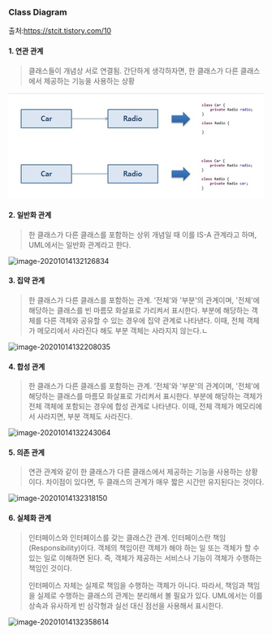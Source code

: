 ### Class Diagram

출처:https://stcit.tistory.com/10

#### 1. 연관 관계

> 클래스들이 개념상 서로 연결됨. 간단하게 생각하자면, 한 클래스가 다른 클래스에서 제공하는 기능을 사용하는 상황

![image-1](https://github.com/kore207/TIL/blob/master/ETC/cd1.png)

#### 2. 일반화 관계

>한 클래스가 다른 클래스를 포함하는 상위 개념일 때 이를 IS-A 관계라고 하며, UML에서는 일반화 관계라고 한다.

![image-20201014132126834](C:\Users\CEO\Desktop\Git_repo\ETC\cd2.png)

#### 3. 집약 관계

> 한 클래스가 다른 클래스를 포함하는 관계. '전체'와 '부분'의 관계이며, '전체'에 해당하는 클래스를 빈 마름모 화살표로 가리켜서 표시한다. 부분에 해당하는 객체를 다른 객체와 공유할 수 있는 경우에 집약 관계로 나타낸다. 이때, 전체 객체가 메모리에서 사라진다 해도 부분 객체는 사라지지 않는다.ㄴ

![image-20201014132208035](C:\Users\CEO\Desktop\Git_repo\ETC\cd3.png)

#### 4. 합성 관계

> 한 클래스가 다른 클래스를 포함하는 관계. '전체'와 '부분'의 관계이며, '전체'에 해당하는 클래스를 마름모 화살표로 가리켜서 표시한다. 부분에 해당하는 객체가 전체 객체에 포함되는 경우에 합성 관계로 나타낸다. 이때, 전체 객체가 메모리에서 사라지면, 부분 객체도 사라진다.

![image-20201014132243064](C:\Users\CEO\Desktop\Git_repo\ETC\cd4.png)

#### 5. 의존 관계

> 연관 관계와 같이 한 클래스가 다른 클래스에서 제공하는 기능을 사용하는 상황이다. 차이점이 있다면, 두 클래스의 관계가 매우 짧은 시간만 유지된다는 것이다.

![image-20201014132318150](C:\Users\CEO\Desktop\Git_repo\ETC\cd5.png)

#### 6. 실체화 관계

> 인터페이스와 인터페이스를 갖는 클래스간 관계. 인터페이스란 책임(Responsibility)이다. 객체의 책임이란 객체가 해야 하는 일 또는 객체가 할 수 있는 일로 이해하면 된다. 즉, 객체가 제공하는 서비스나 기능이 객체가 수행하는 책임인 것이다.
>
>  인터페이스 자체는 실제로 책임을 수행하는 객체가 아니다. 따라서, 책임과 책임을 실제로 수행하는 클래스의 관계는 분리해서 볼 필요가 있다. UML에서는 이를 상속과 유사하게 빈 삼각형과 실선 대신 점선을 사용해서 표시한다.

![image-20201014132358614](C:\Users\CEO\Desktop\Git_repo\ETC\cd6.png)

